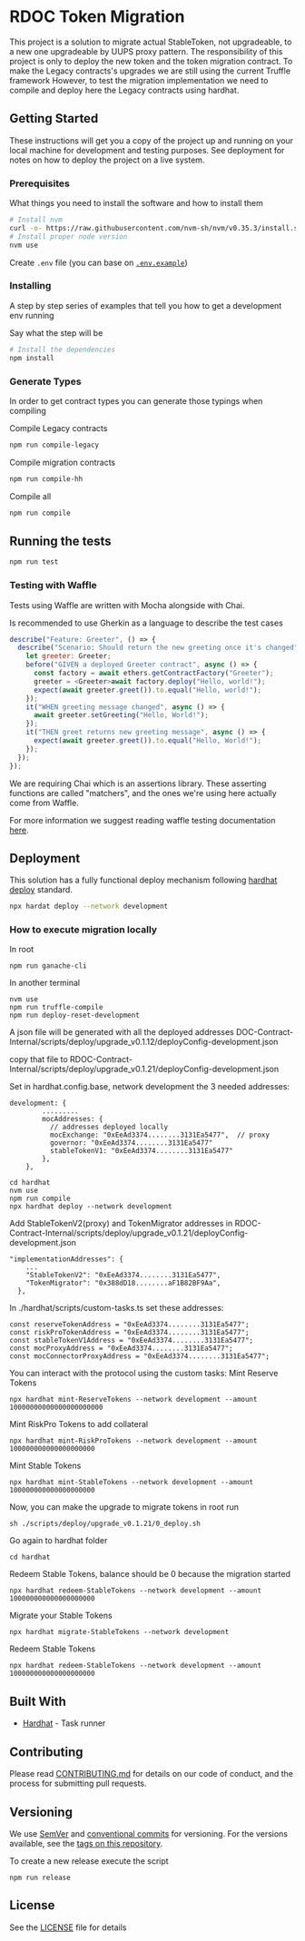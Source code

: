 # RDOC Token Migration

This project is a solution to migrate actual StableToken, not upgradeable, to a new one upgradeable by UUPS proxy pattern.
The responsibility of this project is only to deploy the new token and the token migration contract. To make the Legacy contracts's upgrades we are still using the current Truffle framework
However, to test the migration implementation we need to compile and deploy here the Legacy contracts using hardhat.

## Getting Started

These instructions will get you a copy of the project up and running on your local machine for development and testing purposes. See deployment for notes on how to deploy the project on a live system.

### Prerequisites

What things you need to install the software and how to install them

```bash
# Install nvm
curl -o- https://raw.githubusercontent.com/nvm-sh/nvm/v0.35.3/install.sh | bash
# Install proper node version
nvm use
```

Create `.env` file (you can base on [`.env.example`](./.env.example))

### Installing

A step by step series of examples that tell you how to get a development env running

Say what the step will be

```bash
# Install the dependencies
npm install
```

### Generate Types

In order to get contract types you can generate those typings when compiling

Compile Legacy contracts
```bash
npm run compile-legacy
```

Compile migration contracts
```bash
npm run compile-hh
```

Compile all
```bash
npm run compile
```

## Running the tests

```bash
npm run test
```

### Testing with Waffle

Tests using Waffle are written with Mocha alongside with Chai.

Is recommended to use Gherkin as a language to describe the test cases

```js
describe("Feature: Greeter", () => {
  describe("Scenario: Should return the new greeting once it's changed", () => {
    let greeter: Greeter;
    before("GIVEN a deployed Greeter contract", async () => {
      const factory = await ethers.getContractFactory("Greeter");
      greeter = <Greeter>await factory.deploy("Hello, world!");
      expect(await greeter.greet()).to.equal("Hello, world!");
    });
    it("WHEN greeting message changed", async () => {
      await greeter.setGreeting("Hello, World!");
    });
    it("THEN greet returns new greeting message", async () => {
      expect(await greeter.greet()).to.equal("Hello, World!");
    });
  });
});
```

We are requiring Chai which is an assertions library. These asserting functions are called "matchers", and the ones we're using here actually come from Waffle.

For more information we suggest reading waffle testing documentation [here](https://hardhat.org/guides/waffle-testing.html#testing).


## Deployment

This solution has a fully functional deploy mechanism following [hardhat deploy](https://github.com/wighawag/hardhat-deploy) standard.

```bash
npx hardat deploy --network development
```

### How to execute migration locally
In root
```
npm run ganache-cli
```

In another terminal

```
nvm use
npm run truffle-compile
npm run deploy-reset-development
```

A json file will be generated with all the deployed addresses
DOC-Contract-Internal/scripts/deploy/upgrade_v0.1.12/deployConfig-development.json

copy that file to
RDOC-Contract-Internal/scripts/deploy/upgrade_v0.1.21/deployConfig-development.json

Set in hardhat.config.base, network development the 3 needed addresses:
````
development: {
        .........
        mocAddresses: {
          // addresses deployed locally
          mocExchange: "0xEeAd3374........3131Ea5477",  // proxy
          governor: "0xEeAd3374........3131Ea5477"
          stableTokenV1: "0xEeAd3374........3131Ea5477"
        },
    },
`````

```
cd hardhat
nvm use
npm run compile
npx hardhat deploy --network development   
```

Add StableTokenV2(proxy) and TokenMigrator addresses in
RDOC-Contract-Internal/scripts/deploy/upgrade_v0.1.21/deployConfig-development.json
```
"implementationAddresses": {
    ...
    "StableTokenV2": "0xEeAd3374........3131Ea5477",
    "TokenMigrator": "0x388dD18........aF1B82BF9Aa",
  },
```

In ./hardhat/scripts/custom-tasks.ts set these addresses:
````
const reserveTokenAddress = "0xEeAd3374........3131Ea5477";
const riskProTokenAddress = "0xEeAd3374........3131Ea5477";
const stableTokenV1Address = "0xEeAd3374........3131Ea5477";
const mocProxyAddress = "0xEeAd3374........3131Ea5477";
const mocConnectorProxyAddress = "0xEeAd3374........3131Ea5477";
`````

You can interact with the protocol using the custom tasks:
Mint Reserve Tokens
```
npx hardhat mint-ReserveTokens --network development --amount 10000000000000000000000
```
Mint RiskPro Tokens to add collateral
```
npx hardhat mint-RiskProTokens --network development --amount 100000000000000000000
```
Mint Stable Tokens
```
npx hardhat mint-StableTokens --network development --amount 100000000000000000000
```

Now, you can make the upgrade to migrate tokens
in root run
```
sh ./scripts/deploy/upgrade_v0.1.21/0_deploy.sh
```

Go again to hardhat folder
```
cd hardhat
```
Redeem Stable Tokens, balance should be 0 because the migration started
```
npx hardhat redeem-StableTokens --network development --amount 100000000000000000000
```
Migrate your Stable Tokens
```
npx hardhat migrate-StableTokens --network development
```
Redeem Stable Tokens
```
npx hardhat redeem-StableTokens --network development --amount 100000000000000000000
```

## Built With

* [Hardhat](https://hardhat.org/) - Task runner

## Contributing

Please read [CONTRIBUTING.md](./CONTRIBUTING.md) for details on our code of conduct, and the process for submitting pull requests.

## Versioning

We use [SemVer](http://semver.org/) and [conventional commits](https://www.conventionalcommits.org/en/v1.0.0/) for versioning. For the versions available, see the [tags on this repository](https://github.com/your/project/tags).

To create a new release execute the script

`npm run release`

## License

See the [LICENSE](./LICENSE) file for details
